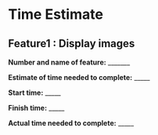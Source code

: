 
# Time Estimate

## Feature1 : Display images

**Number and name of feature:** _______

**Estimate of time needed to complete:** _____

**Start time:** _____

**Finish time:** _____

**Actual time needed to complete:** _____